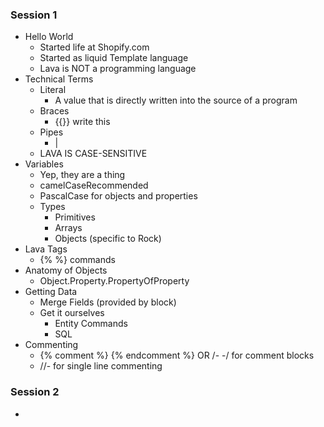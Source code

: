 ### Session 1
- Hello World
	- Started life at Shopify.com
	- Started as liquid Template language
	- Lava is NOT a programming language
- Technical Terms
	- Literal
		- A value that is directly written into the source of a program
	- Braces
		- {{}} write this
	- Pipes
		- |
	- LAVA IS CASE-SENSITIVE
- Variables
	- Yep, they are a thing
	- camelCaseRecommended
	- PascalCase for objects and properties
	- Types
		- Primitives
		- Arrays
		- Objects (specific to Rock)
- Lava Tags
	- {% %} commands
- Anatomy of Objects
	- Object.Property.PropertyOfProperty
- Getting Data
	- Merge Fields (provided by block)
	- Get it ourselves
		- Entity Commands
		- SQL
- Commenting
	- {% comment %} {% endcomment %} OR /- -/ for comment blocks
	- //- for single line commenting

### Session 2
- 
